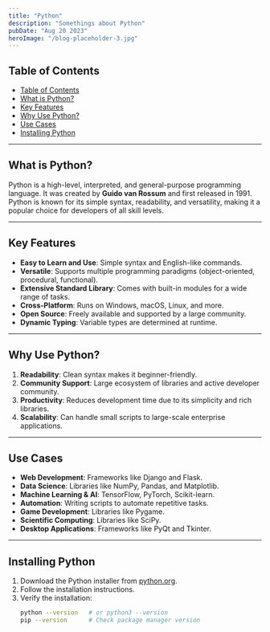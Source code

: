 ```yaml
---
title: "Python"
description: "Somethings about Python"
pubDate: "Aug 20 2023"
heroImage: "/blog-placeholder-3.jpg"
---
```


## Table of Contents

- [Table of Contents](#table-of-contents)
- [What is Python?](#what-is-python)
- [Key Features](#key-features)
- [Why Use Python?](#why-use-python)
- [Use Cases](#use-cases)
- [Installing Python](#installing-python)

---

## What is Python?

Python is a high-level, interpreted, and general-purpose programming language. It was created by **Guido van Rossum** and first released in 1991. Python is known for its simple syntax, readability, and versatility, making it a popular choice for developers of all skill levels.

---

## Key Features

- **Easy to Learn and Use**: Simple syntax and English-like commands.
- **Versatile**: Supports multiple programming paradigms (object-oriented, procedural, functional).
- **Extensive Standard Library**: Comes with built-in modules for a wide range of tasks.
- **Cross-Platform**: Runs on Windows, macOS, Linux, and more.
- **Open Source**: Freely available and supported by a large community.
- **Dynamic Typing**: Variable types are determined at runtime.

---

## Why Use Python?

1. **Readability**: Clean syntax makes it beginner-friendly.
2. **Community Support**: Large ecosystem of libraries and active developer community.
3. **Productivity**: Reduces development time due to its simplicity and rich libraries.
4. **Scalability**: Can handle small scripts to large-scale enterprise applications.

---

## Use Cases

- **Web Development**: Frameworks like Django and Flask.
- **Data Science**: Libraries like NumPy, Pandas, and Matplotlib.
- **Machine Learning & AI**: TensorFlow, PyTorch, Scikit-learn.
- **Automation**: Writing scripts to automate repetitive tasks.
- **Game Development**: Libraries like Pygame.
- **Scientific Computing**: Libraries like SciPy.
- **Desktop Applications**: Frameworks like PyQt and Tkinter.

---

## Installing Python

1. Download the Python installer from [python.org](https://www.python.org).
2. Follow the installation instructions.
3. Verify the installation:
   ```bash
   python --version   # or python3 --version
   pip --version      # Check package manager version
   ```
